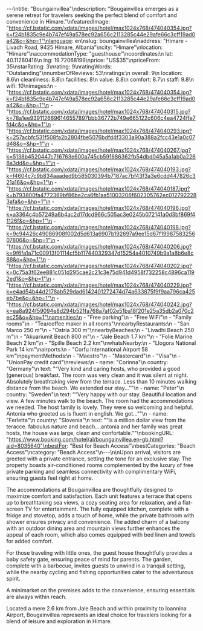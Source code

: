 ---\ntitle: "Boungainvillea"\ndescription: "Bougainvillea emerges as a serene retreat for travelers seeking the perfect blend of comfort and convenience in Himare."\nfeaturedImage: "https://cf.bstatic.com/xdata/images/hotel/max1024x768/474040354.jpg?k=f24b1835c9e4b747ef49a578ec92a656c2113285c44e29afe66c3cff19ad0a42&o=&hp=1"\nlanguage: en\nslug: boungainvillea\naddress: "Himare - Livadh Road, 9425 Himare, Albania"\ncity: "Himare"\nlocation: "Himare"\naccommodationType: "guesthouse"\ncoordinates:\n  lat: 40.11280416\n  lng: 19.72068199\nprice: "US$35"\npriceFrom: 35\nstarRating: 3\nrating: 9\nratingWords: "Outstanding"\nnumberOfReviews: 53\nratings:\n  overall: 9\n  location: 8.6\n  cleanliness: 8.8\n  facilities: 8\n  value: 8.8\n  comfort: 8.7\n  staff: 9.8\n  wifi: 10\nimages:\n  - "https://cf.bstatic.com/xdata/images/hotel/max1024x768/474040354.jpg?k=f24b1835c9e4b747ef49a578ec92a656c2113285c44e29afe66c3cff19ad0a42&o=&hp=1"\n  - "https://cf.bstatic.com/xdata/images/hotel/max1024x768/474040315.jpg?k=78a1ee9391126696146557897bbb36772b749e665122c606c4ea4724ffe7fd4c&o=&hp=1"\n  - "https://cf.bstatic.com/xdata/images/hotel/max1024x768/474040293.jpg?k=257acbfc531f508fa2b2804fbe5076bdfd4f3303a90a388a2fcc43e1a0c07d48&o=&hp=1"\n  - "https://cf.bstatic.com/xdata/images/hotel/max1024x768/474040267.jpg?k=5138b4520447c716763e600a745cb591686362fb54dbd045a5a1ab0a2268a3dd&o=&hp=1"\n  - "https://cf.bstatic.com/xdata/images/hotel/max1024x768/474040193.jpg?k=f4604c7c9b834aaaded9b585030394b7187ac7bf43f3a3e6cdd447826c321a16&o=&hp=1"\n  - "https://cf.bstatic.com/xdata/images/hotel/max1024x768/474040187.jpg?k=b793800fa4772369bf86be2ca6fb1aa51003206f602305762ec0127922283afa&o=&hp=1"\n  - "https://cf.bstatic.com/xdata/images/hotel/max1024x768/474040196.jpg?k=a3364c4b57249a6b4ac2d17dcd966c505ac3e0245b072141a0d3bf869f41126f&o=&hp=1"\n  - "https://cf.bstatic.com/xdata/images/hotel/max1024x768/474040198.jpg?k=9c94426c49086908f002d5d613a6907b192697a9ee15d67f1998758325607806&o=&hp=1"\n  - "https://cf.bstatic.com/xdata/images/hotel/max1024x768/474040206.jpg?k=9f6fa1a71c00913f01114cf5b117440329347d15254a4010749b9a1a8b6e8c88&o=&hp=1"\n  - "https://cf.bstatic.com/xdata/images/hotel/max1024x768/474040202.jpg?k=0c75a3f62ee881c051d295cae2c21c3e75d941d4958f732258c4896ca1192ed1&o=&hp=1"\n  - "https://cf.bstatic.com/xdata/images/hotel/max1024x768/474040229.jpg?k=e4ad54b44d2178ab529dad6142401272474d74a633875f9f9aa796ca425eb7be&o=&hp=1"\n  - "https://cf.bstatic.com/xdata/images/hotel/max1024x768/474040242.jpg?k=ea8a924f59094e8d294b521fa768a7af02e51ba18f201e25a35db2a070c2ec25&o=&hp=1"\namenities:\n  - "Free parking"\n  - "Free WiFi"\n  - "Family rooms"\n  - "Tea/coffee maker in all rooms"\nnearbyRestaurants:\n  - "San Marco 250 m"\n  - "Ostria 300 m"\nnearbyBeaches:\n  - "Livadhi Beach 250 m"\n  - "Akuariumit Beach 800 m"\n  - "Jale Beach 1.7 km"\n  - "Folie Marine Beach 2 km"\n  - "Spille Beach 2.2 km"\nwhatsNearby:\n  - "Llogora National Park 14 km"\nairports:\n  - "Corfu International Airport 58 km"\npaymentMethods:\n  - "Maestro"\n  - "Mastercard"\n  - "Visa"\n  - "UnionPay credit card"\nreviews:\n  - name: "Corinna"\n    country: "Germany"\n    text: "“Very kind and caring hosts, who provided a good (generous) breakfast. The room was very clean and it was silent at night. Absolutely breathtaking view from the terrace. Less than 10 minutes walking distance from the beach. We extended our stay...”"\n  - name: "Peter"\n    country: "Sweden"\n    text: "“Very happy with our stay. Beautiful location and view. A few minutes walk to the beach. The room had the accommodations we needed. The host family is lovely. They were so welcoming and helpful. Antonia who greeted us is fluent in english. We got...”"\n  - name: "Ferletta"\n    country: "Slovenia"\n    text: "“is a million dollar view from the teracce. faboulus nature and beach....antonia and her family was great hosts, the house was large, clean and confortable.”"\nbookingURL: "https://www.booking.com/hotel/al/boungainvillea.en-gb.html?aid=8035640"\nbestFor: "Best for Beach Access"\nbestCategories: "Beach Access"\ncategory: "Beach Access"\n---\n\nUpon arrival, visitors are greeted with a private entrance, setting the tone for an exclusive stay. The property boasts air-conditioned rooms complemented by the luxury of free private parking and seamless connectivity with complimentary WiFi, ensuring guests feel right at home.

The accommodations at Bougainvillea are thoughtfully designed to maximize comfort and satisfaction. Each unit features a terrace that opens up to breathtaking sea views, a cozy seating area for relaxation, and a flat-screen TV for entertainment. The fully equipped kitchen, complete with a fridge and stovetop, adds a touch of home, while the private bathroom with shower ensures privacy and convenience. The added charm of a balcony with an outdoor dining area and mountain views further enhances the appeal of each room, which also comes equipped with bed linen and towels for added comfort.

For those traveling with little ones, the guest house thoughtfully provides a baby safety gate, ensuring peace of mind for parents. The garden, complete with a barbecue, invites guests to unwind in a tranquil setting, while the nearby cycling and fishing opportunities cater to the adventurous spirit.

A minimarket on the premises adds to the convenience, ensuring essentials are always within reach.

Located a mere 2.6 km from Jale Beach and within proximity to Ioannina Airport, Bougainvillea represents an ideal choice for travelers looking for a blend of leisure and exploration in Himare.